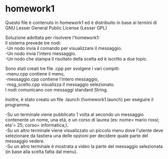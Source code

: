 # homework1 
Questo file è contenuto in homework1 ed è distribuito in base ai termini di GNU Lesser General Public License (Lesser GPL)<br>

Soluzione adottata per risolvere l'homework1:<br>
Il sistema prevede tre nodi:<br>
-Un nodo invia il comando per visualizzare il messaggio.<br>
-Un nodo invia l'intero messaggio.<br>
-Un nodo che stampa il risultato della scelta ed è iscritto a due topic.<br>

Sono stati creati tre file .cpp per svolgere i vari compiti:<br>
-menu.cpp contiene il menu, <br>
-messaggio.cpp contiene l'intero messaggio, <br>
-msg_scelto.cpp visualizza il messaggio selezionato.<br>
I nodi comunicano con messaggi standard String.<br>

Inoltre, è stato creato un file .launch (homework1.launch) per eseguire il programma.<br>

-Su un terminale viene pubblicato 1 volta al secondo un messaggio contenente un nome, una età, e un corso di laurea (es: nome= mario rossi; eta'= 25; corso= informatica;).<br>
-Su un altro terminale viene visualizzato un piccolo menu dove l'utente deve selezionare da tastiera una delle opzioni per decidere quale parte del messaggio vedere. <br>
-Su un altro terminale è mostrata a video la parte del messaggio selezionata (in base alla scelta fatta dal menu).<br>



